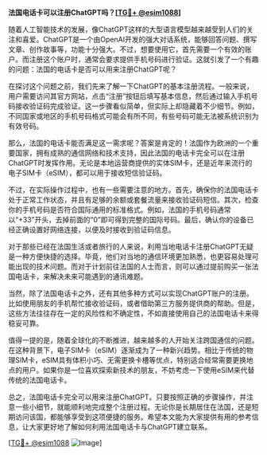 **法国电话卡可以注册ChatGPT吗？[[TG💪+ @esim1088](https://t.me/s/esim1088)]**

随着人工智能技术的发展，像ChatGPT这样的大型语言模型越来越受到人们的关注和喜爱。ChatGPT是一个由OpenAI开发的强大对话系统，能够回答问题、撰写文章、创作故事等，功能十分强大。不过，想要使用它，首先需要一个有效的账户。而注册这个账户时，通常会要求提供手机号码进行验证。这就引发了一个有趣的问题：法国的电话卡是否可以用来注册ChatGPT呢？

在探讨这个问题之前，我们先来了解一下ChatGPT的基本注册流程。一般来说，用户需要访问其官方网站，点击“注册”按钮后填写基本信息，然后通过输入手机号码接收验证码完成验证。这一步骤看似简单，但实际上却隐藏着不少细节。例如，不同国家或地区的手机号码格式可能会有所不同，有些号码可能无法被系统识别为有效号码。

那么，法国的电话卡能否满足这一需求呢？答案是肯定的！法国作为欧洲的一个重要国家，拥有成熟的通信网络和技术支持，因此法国的电话卡完全可以在注册ChatGPT时发挥作用。无论是本地运营商提供的实体SIM卡，还是近年来流行的电子SIM卡（eSIM），都可以用于接收短信验证码。

不过，在实际操作过程中，也有一些需要注意的地方。首先，确保你的法国电话卡处于正常工作状态，并且有足够的余额或套餐流量来接收验证码短信。其次，检查你的手机号码是否符合国际通用的标准格式。例如，法国的手机号码通常以“+33”开头，去掉前面的“0”即可得到完整的国际号码。最后，确认你的设备已经正确设置好网络连接，以便及时接收到验证码信息。

对于那些已经在法国生活或者旅行的人来说，利用当地电话卡注册ChatGPT无疑是一种方便快捷的选择。毕竟，他们对当地的通信环境更加熟悉，也更容易处理可能出现的技术问题。而对于计划前往法国的人士而言，则可以通过提前购买一张法国电话卡，来解决未来可能遇到的通讯难题。

当然，除了法国电话卡之外，还有其他多种方式可以实现ChatGPT账户的注册。比如使用朋友的手机帮忙接收验证码，或者借助第三方服务提供商的帮助。但是，这些方法往往存在一定的风险性和不确定性，不如直接使用自己的法国电话卡来得稳妥可靠。

值得一提的是，随着全球化的不断推进，越来越多的人开始关注跨国通信的问题。在这种背景下，电子SIM卡（eSIM）逐渐成为了一种新兴趋势。相比于传统的物理SIM卡，eSIM具有体积小巧、无需更换卡槽等优点，特别适合经常需要更换地点的用户。如果你是一位喜欢探索新技术的朋友，不妨考虑一下使用eSIM来代替传统的法国电话卡。

总之，法国电话卡完全可以用来注册ChatGPT。只要按照正确的步骤操作，并注意一些小细节，就能顺利地完成整个注册过程。无论你是长期居住在法国，还是短期访问该国，都能够享受到这项便捷的服务。希望本文能为大家提供有用的参考信息，让大家更好地了解如何利用法国电话卡与ChatGPT建立联系。

[[TG💪+ @esim1088](https://t.me/s/esim1088) ![Image](https://i.postimg.cc/4NQfJmqS/Snipaste-2025-05-13-00-14-12.png)]